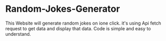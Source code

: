 # Random-Jokes-Generator
This Website will generate random jokes on ione click. it's using Api fetch request to get data and display that data. Code is simple and easy to understand.
